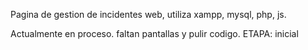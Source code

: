 Pagina de gestion de incidentes web, utiliza xampp, mysql, php, js.

Actualmente en proceso. faltan pantallas y pulir codigo. ETAPA: inicial
